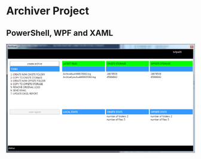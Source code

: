 # Archiver Project

## PowerShell, WPF and XAML

![Alt ScreenShot of MainWindow](/mainwindow.png "Main Window")